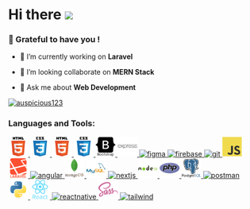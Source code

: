 # Hi there <img src="https://github.com/TheDudeThatCode/TheDudeThatCode/blob/master/Assets/Hi.gif" width="30"/>

<!--
**auspicious123/auspicious123** is a ✨ _special_ ✨ repository because its `README.md` (this file) appears on your GitHub profile.

Here are some ideas to get you started:

- 🔭 I’m currently working on ...
- 🌱 I’m currently learning ...
- 👯 I’m looking to collaborate on ...
- 🤔 I’m looking for help with ...
- 💬 Ask me about ...
- 📫 How to reach me: ...
- 😄 Pronouns: ...
- ⚡ Fun fact: ...
-->

<h3> 🤵 Grateful to have you ! </h3>

   - 🔭 I’m currently working on **Laravel**
    
   - 🤔 I’m looking collaborate on **MERN Stack**
    
   - 💬 Ask me about **Web Development**
    

    
<p align="left"> <a href="https://github.com/ryo-ma/github-profile-trophy"><img
                    src="https://github-profile-trophy.vercel.app/?username=auspicious123"
                    alt="auspicious123" /></a> </p>

 <h3 align="left">Languages and Tools:</h3>
        <p align="left">
    <a href="https://www.w3.org/html/" target="_blank" rel="noreferrer"> <img
                    src="https://raw.githubusercontent.com/devicons/devicon/master/icons/html5/html5-original-wordmark.svg"
                    alt="html5" width="40" height="40" /> </a>
                    <a href="https://www.w3schools.com/css/" target="_blank" rel="noreferrer"> <img
                        src="https://raw.githubusercontent.com/devicons/devicon/master/icons/css3/css3-original-wordmark.svg"
                        alt="css3" width="40" height="40" /> </a>
            <a href="https://www.w3.org/html/" target="_blank" rel="noreferrer"> <img
                    src="https://raw.githubusercontent.com/devicons/devicon/master/icons/html5/html5-original-wordmark.svg"
                    alt="html5" width="40" height="40" /> </a>
                    <a href="https://www.w3schools.com/css/" target="_blank" rel="noreferrer"> <img
                        src="https://raw.githubusercontent.com/devicons/devicon/master/icons/css3/css3-original-wordmark.svg"
                        alt="css3" width="40" height="40" /> </a>
                        <a href="https://getbootstrap.com" target="_blank" rel="noreferrer"> <img
                                src="https://raw.githubusercontent.com/devicons/devicon/master/icons/bootstrap/bootstrap-plain-wordmark.svg"
                                alt="bootstrap" width="40" height="40" /> </a>
            <a href="https://expressjs.com" target="_blank" rel="noreferrer"> <img
                    src="https://raw.githubusercontent.com/devicons/devicon/master/icons/express/express-original-wordmark.svg"
                    alt="express" width="40" height="40" /> </a>
            <a href="https://www.figma.com/" target="_blank" rel="noreferrer"> <img
                    src="https://www.vectorlogo.zone/logos/figma/figma-icon.svg" alt="figma" width="40" height="40" />
            </a>
            <a href="https://firebase.google.com/" target="_blank" rel="noreferrer"> <img
                    src="https://www.vectorlogo.zone/logos/firebase/firebase-icon.svg" alt="firebase" width="40"
                    height="40" /> </a>
            <a href="https://git-scm.com/" target="_blank" rel="noreferrer"> <img
                    src="https://www.vectorlogo.zone/logos/git-scm/git-scm-icon.svg" alt="git" width="40" height="40" />
            </a>
            <a href="https://developer.mozilla.org/en-US/docs/Web/JavaScript" target="_blank" rel="noreferrer"> <img
                    src="https://raw.githubusercontent.com/devicons/devicon/master/icons/javascript/javascript-original.svg"
                    alt="javascript" width="40" height="40" /> </a>
            <a href="https://laravel.com/" target="_blank" rel="noreferrer"> <img
                    src="https://raw.githubusercontent.com/devicons/devicon/master/icons/laravel/laravel-plain-wordmark.svg"
                    alt="laravel" width="40" height="40" /> </a>
            <a href="https://angular.io/assets/images/logos/angular/angular.svg" target="_blank" rel="noreferrer"> <img
                    src="https://cdn.worldvectorlogo.com/logos/angular-icon.svg" alt="angular" width="40"
                    height="40" /> </a>
            <a href="https://www.mongodb.com/" target="_blank" rel="noreferrer"> <img
                    src="https://raw.githubusercontent.com/devicons/devicon/master/icons/mongodb/mongodb-original-wordmark.svg"
                    alt="mongodb" width="40" height="40" /> </a>
            <a href="https://www.mysql.com/" target="_blank" rel="noreferrer"> <img
                    src="https://raw.githubusercontent.com/devicons/devicon/master/icons/mysql/mysql-original-wordmark.svg"
                    alt="mysql" width="40" height="40" /> </a>
            <a href="https://nextjs.org/" target="_blank" rel="noreferrer"> <img
                    src="https://assets.vercel.com/image/upload/v1607554385/repositories/next-js/next-logo.png" alt="nextjs" width="40" height="40" /> </a>
            <a href="https://nodejs.org" target="_blank" rel="noreferrer"> <img
                    src="https://raw.githubusercontent.com/devicons/devicon/master/icons/nodejs/nodejs-original-wordmark.svg"
                    alt="nodejs" width="40" height="40" /> </a>
            <a href="https://www.php.net" target="_blank" rel="noreferrer"> <img
                    src="https://raw.githubusercontent.com/devicons/devicon/master/icons/php/php-original.svg" alt="php"
                    width="40" height="40" /> </a>
            <a href="https://www.postgresql.org" target="_blank" rel="noreferrer"> <img
                    src="https://raw.githubusercontent.com/devicons/devicon/master/icons/postgresql/postgresql-original-wordmark.svg"
                    alt="postgresql" width="40" height="40" /> </a>
            <a href="https://postman.com" target="_blank" rel="noreferrer"> <img
                    src="https://www.vectorlogo.zone/logos/getpostman/getpostman-icon.svg" alt="postman" width="40"
                    height="40" /> </a>
            <a href="https://www.python.org" target="_blank" rel="noreferrer"> <img
                    src="https://raw.githubusercontent.com/devicons/devicon/master/icons/python/python-original.svg"
                    alt="python" width="40" height="40" /> </a>
            <a href="https://reactjs.org/" target="_blank" rel="noreferrer"> <img
                    src="https://raw.githubusercontent.com/devicons/devicon/master/icons/react/react-original-wordmark.svg"
                    alt="react" width="40" height="40" /> </a>
            <a href="https://reactnative.dev/" target="_blank" rel="noreferrer"> <img
                    src="https://reactnative.dev/img/header_logo.svg" alt="reactnative" width="40" height="40" /> </a>
            <a href="https://sass-lang.com" target="_blank" rel="noreferrer"> <img
                    src="https://raw.githubusercontent.com/devicons/devicon/master/icons/sass/sass-original.svg"
                    alt="sass" width="40" height="40" /> </a>
            <a href="https://tailwindcss.com/" target="_blank" rel="noreferrer"> <img
                    src="https://www.vectorlogo.zone/logos/tailwindcss/tailwindcss-icon.svg" alt="tailwind" width="40"
                    height="40" /> </a>
        </p>
